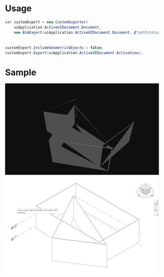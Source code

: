 # Usage
```csharp
var customExport = new CustomExporter(
    uiApplication.ActiveUIDocument.Document,
    new BimExport(uiApplication.ActiveUIDocument.Document, @"path\to\sample.bim"));


customExport.IncludeGeometricObjects = false;
customExport.Export(uiApplication.ActiveUIDocument.ActiveView);
```

# Sample

![Result](docs/bim.png "Bim")
![Original](docs/revit.png "Revit")